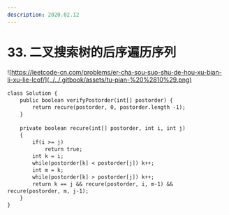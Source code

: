 ```yaml
---
description: 2020.02.12
---
```


# 33. 二叉搜索树的后序遍历序列



![https://leetcode-cn.com/problems/er-cha-sou-suo-shu-de-hou-xu-bian-li-xu-lie-lcof/](../../.gitbook/assets/tu-pian-%20%2810%29.png)

```text
class Solution {
    public boolean verifyPostorder(int[] postorder) {
        return recure(postorder, 0, postorder.length -1);
    }

    private boolean recure(int[] postorder, int i, int j)
    {
        if(i >= j)
            return true;
        int k = i;
        while(postorder[k] < postorder[j]) k++;
        int m = k;
        while(postorder[k] > postorder[j]) k++;
        return k == j && recure(postorder, i, m-1) && recure(postorder, m, j-1);
    }
}
```

